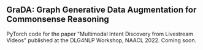 ## GraDA: Graph Generative Data Augmentation for Commonsense Reasoning
PyTorch code for the paper "Multimodal Intent Discovery from Livestream Videos" published at the DLG4NLP Workshop, NAACL 2022.
Coming soon.
